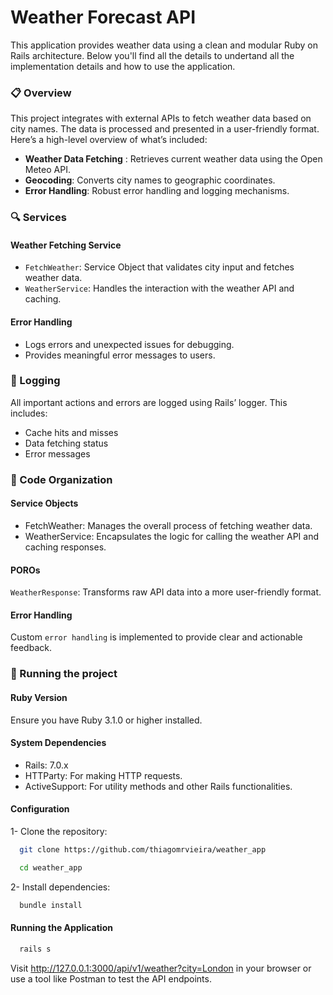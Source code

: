 # Weather Forecast API
This application provides weather data using a clean and modular Ruby on Rails architecture. Below you'll find all the details to undertand all the implementation details and how to use the application.

### 📋 Overview

This project integrates with external APIs to fetch weather data based on city names. The data is processed and presented in a user-friendly format. Here’s a high-level overview of what’s included:

* **Weather Data Fetching** : Retrieves current weather data using the Open Meteo API.
* **Geocoding**: Converts city names to geographic coordinates.
* **Error Handling**: Robust error handling and logging mechanisms.

###  🔍 Services
#### Weather Fetching Service
* `FetchWeather`: Service Object that validates city input and fetches weather data.
* `WeatherService`: Handles the interaction with the weather API and caching.
#### Error Handling
* Logs errors and unexpected issues for debugging.
* Provides meaningful error messages to users.

###  📜 Logging
All important actions and errors are logged using Rails’ logger. This includes:

* Cache hits and misses
* Data fetching status
* Error messages

###  🎨 Code Organization
#### Service Objects
* FetchWeather: Manages the overall process of fetching weather data.
* WeatherService: Encapsulates the logic for calling the weather API and caching responses.

#### POROs
`WeatherResponse`: Transforms raw API data into a more user-friendly format.

#### Error Handling
Custom `error handling` is implemented to provide clear and actionable feedback.

### 🚀 Running the project
#### Ruby Version
Ensure you have Ruby 3.1.0 or higher installed.

#### System Dependencies
* Rails: 7.0.x
* HTTParty: For making HTTP requests.
* ActiveSupport: For utility methods and other Rails functionalities.

#### Configuration
1- Clone the repository:
```bash
  git clone https://github.com/thiagomrvieira/weather_app

  cd weather_app
```
2- Install dependencies:
```bash
  bundle install
```
#### Running the Application
```bash
  rails s
```
Visit http://127.0.0.1:3000/api/v1/weather?city=London in your browser or use a tool like Postman to test the API endpoints.




